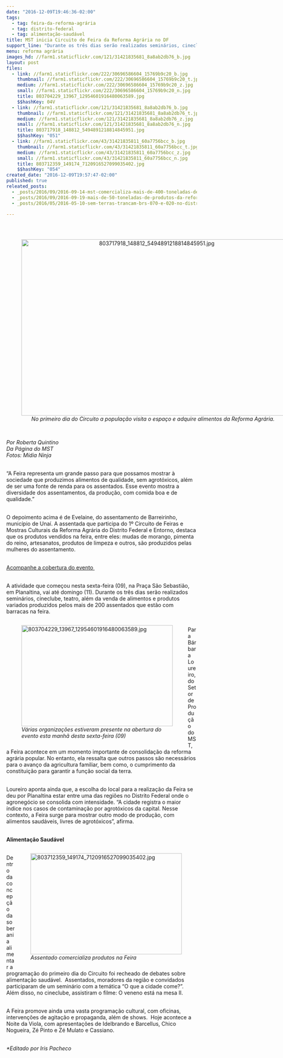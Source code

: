 ```yaml
---
date: "2016-12-09T19:46:36-02:00"
tags:
  - tag: feira-da-reforma-agrária
  - tag: distrito-federal
  - tag: alimentação-saudável
title: MST inicia Circuito de Feira da Reforma Agrária no DF
support_line: "Durante os três dias serão realizados seminários, cineclube, teatro, além da venda de alimentos e produtos variados por assentados da região"
menu: reforma agrária
images_hd: //farm1.staticflickr.com/121/31421835681_8a8ab2db76_b.jpg
layout: post
files:
  - link: //farm1.staticflickr.com/222/30696586604_15769b9c20_b.jpg
    thumbnail: //farm1.staticflickr.com/222/30696586604_15769b9c20_t.jpg
    medium: //farm1.staticflickr.com/222/30696586604_15769b9c20_z.jpg
    small: //farm1.staticflickr.com/222/30696586604_15769b9c20_n.jpg
    title: 803704229_13967_12954601916480063589.jpg
    $$hashKey: 04V
  - link: //farm1.staticflickr.com/121/31421835681_8a8ab2db76_b.jpg
    thumbnail: //farm1.staticflickr.com/121/31421835681_8a8ab2db76_t.jpg
    medium: //farm1.staticflickr.com/121/31421835681_8a8ab2db76_z.jpg
    small: //farm1.staticflickr.com/121/31421835681_8a8ab2db76_n.jpg
    title: 803717918_148812_5494891218814845951.jpg
    $$hashKey: "051"
  - link: //farm1.staticflickr.com/43/31421835811_60a7756bcc_b.jpg
    thumbnail: //farm1.staticflickr.com/43/31421835811_60a7756bcc_t.jpg
    medium: //farm1.staticflickr.com/43/31421835811_60a7756bcc_z.jpg
    small: //farm1.staticflickr.com/43/31421835811_60a7756bcc_n.jpg
    title: 803712359_149174_7120916527099035402.jpg
    $$hashKey: "054"
created_date: "2016-12-09T19:57:47-02:00"
published: true
releated_posts:
  - _posts/2016/09/2016-09-14-mst-comercializa-mais-de-400-toneladas-de-alimentos-durante-feira-em-maceio.md
  - _posts/2016/09/2016-09-19-mais-de-50-toneladas-de-produtos-da-reforma-agraria-foram-comercializadas-em-sergipe.md
  - _posts/2016/05/2016-05-10-sem-terras-trancam-brs-070-e-020-no-distrito-federal.md

---
```

<p>&nbsp;</p>

<div style="text-align:center">
<figure class="image" style="display:inline-block"><img alt="803717918_148812_5494891218814845951.jpg" height="466" src="//farm1.staticflickr.com/121/31421835681_8a8ab2db76_b.jpg" width="700" />
<figcaption><em>No primeiro dia do Circuito a popula&ccedil;&atilde;o visita o espa&ccedil;o e adquire alimentos da Reforma Agr&aacute;ria.&nbsp;</em></figcaption>
</figure>
</div>

<p><br />
<em>Por Roberta Quintino<br />
Da P&aacute;gina do MST<br />
Fotos: M&iacute;dia Ninja</em></p>

<p><br />
&ldquo;A Feira representa um grande passo para que possamos mostrar &agrave; sociedade que produzimos alimentos de qualidade, sem agrot&oacute;xicos, al&eacute;m de ser uma fonte de renda para os assentados. Esse evento mostra a diversidade dos assentamentos, da produ&ccedil;&atilde;o, com comida boa e de qualidade.&rdquo;</p>

<p><br />
O depoimento acima &eacute; de Evelaine, do assentamento de Barreirinho, munic&iacute;pio de Una&iacute;. A assentada que participa do 1&ordm; Circuito de Feiras e Mostras Culturais da Reforma Agr&aacute;ria do Distrito Federal e Entorno, destaca que os produtos vendidos na feira, entre eles: mudas de morango, pimenta do reino, artesanatos, produtos de limpeza e outros, s&atilde;o produzidos pelas mulheres do assentamento.</p>

<p><br />
<a href="https://www.facebook.com/circuitodefeirasdoDF">Acompanhe a cobertura do evento&nbsp;</a></p>

<p><br />
A atividade que come&ccedil;ou nesta sexta-feira (09), na Pra&ccedil;a S&atilde;o Sebasti&atilde;o, em Planaltina, vai at&eacute; domingo (11). Durante os tr&ecirc;s dias ser&atilde;o realizados semin&aacute;rios, cineclube, teatro, al&eacute;m da venda de alimentos e produtos variados produzidos pelos mais de 200 assentados que est&atilde;o com barracas na feira.</p>

<figure class="image" style="float:left"><img alt="803704229_13967_12954601916480063589.jpg" height="267" src="//farm1.staticflickr.com/222/30696586604_15769b9c20_b.jpg" width="400" />
<figcaption><em>V&aacute;rias organiza&ccedil;&otilde;es estiveram presente na abertura do<br />
evento esta manh&atilde; desta sexta-feira (09)</em></figcaption>
</figure>

<p><br />
Para B&aacute;rbara Loureiro, do Setor de Produ&ccedil;&atilde;o do MST, a Feira acontece em um momento importante de consolida&ccedil;&atilde;o da reforma agr&aacute;ria popular. No entanto, ela ressalta que outros passos s&atilde;o necess&aacute;rios para o avan&ccedil;o da agricultura familiar, bem como, o cumprimento da constitui&ccedil;&atilde;o para garantir a fun&ccedil;&atilde;o social da terra.</p>

<p><br />
Loureiro aponta ainda que, a escolha do local para a realiza&ccedil;&atilde;o da Feira se deu por Planaltina estar entre uma das regi&otilde;es no Distrito Federal onde o agroneg&oacute;cio se consolida com intensidade. &ldquo;A cidade registra o maior &iacute;ndice nos casos de contamina&ccedil;&atilde;o por agrot&oacute;xicos da capital. Nesse contexto, a Feira surge para mostrar outro modo de produ&ccedil;&atilde;o, com alimentos saud&aacute;veis, livres de agrot&oacute;xicos&rdquo;, afirma.&nbsp;</p>

<p><br />
<strong>Alimenta&ccedil;&atilde;o Saud&aacute;vel</strong></p>

<figure class="image" style="float:right"><img alt="803712359_149174_7120916527099035402.jpg" height="267" src="//farm1.staticflickr.com/43/31421835811_60a7756bcc_b.jpg" width="400" />
<figcaption><em>Assentado comercializa produtos na Feira</em></figcaption>
</figure>

<p><br />
Dentro da concep&ccedil;&atilde;o da soberania alimentar a programa&ccedil;&atilde;o do primeiro dia do Circuito foi recheado de debates sobre alimenta&ccedil;&atilde;o saud&aacute;vel.&nbsp; Assentados, moradores da regi&atilde;o e convidados participaram de um semin&aacute;rio com a tem&aacute;tica &ldquo;O que a cidade come?&rdquo;. Al&eacute;m disso, no cineclube, assistiram o filme: O veneno est&aacute; na mesa II.</p>

<p><br />
A Feira promove ainda uma vasta programa&ccedil;&atilde;o cultural, com oficinas, interven&ccedil;&otilde;es de agita&ccedil;&atilde;o e propaganda, al&eacute;m de shows.&nbsp; Hoje acontece a Noite da Viola, com apresenta&ccedil;&otilde;es de Idelbrando e Barcellus, Chico Nogueira, Z&eacute; Pinto e Z&eacute; Mulato e Cassiano.</p>

<p><br />
<em>*Editado por Iris Pacheco</em></p>
